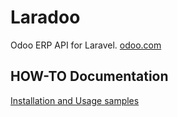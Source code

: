 # Laradoo

Odoo ERP API for Laravel. [odoo.com](https://www.odoo.com)

##  HOW-TO Documentation

[Installation and Usage samples](https://edujugon.github.io/laradoo/)

